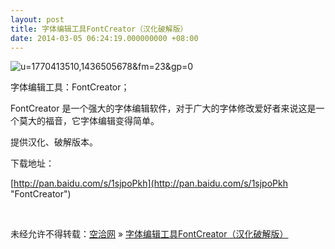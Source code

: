 ```yaml
---
layout: post
title: 字体编辑工具FontCreator（汉化破解版）
date: 2014-03-05 06:24:19.000000000 +08:00
---
```


![u=1770413510,1436505678&fm=23&gp=0](http://kongqia.com/wp-content/uploads/2014/03/u17704135101436505678fm23gp0.jpg)

字体编辑工具：FontCreator；

FontCreator 是一个强大的字体编辑软件，对于广大的字体修改爱好者来说这是一个莫大的福音，它字体编辑变得简单。

提供汉化、破解版本。

下载地址：

[http://pan.baidu.com/s/1sjpoPkh](http://pan.baidu.com/s/1sjpoPkh "FontCreator")

 

未经允许不得转载：[空洽网](http://kongqia.com) » [字体编辑工具FontCreator（汉化破解版）](http://kongqia.com/33316.html)



